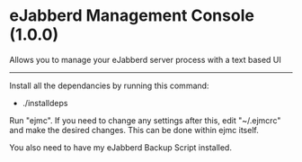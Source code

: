 # eJabberd Management Console (1.0.0)
Allows you to manage your eJabberd server process with a text based UI

---

Install all the dependancies by running this command:

- ./installdeps

Run "ejmc". If you need to change any settings after this, edit "~/.ejmcrc" and make the desired changes. This can be done within ejmc itself.

You also need to have my eJabberd Backup Script installed.
